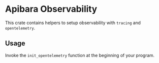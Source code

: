 # Apibara Observability

This crate contains helpers to setup observability with `tracing` and
`opentelemetry`.

## Usage

Invoke the `init_opentelemetry` function at the beginning of your program.
